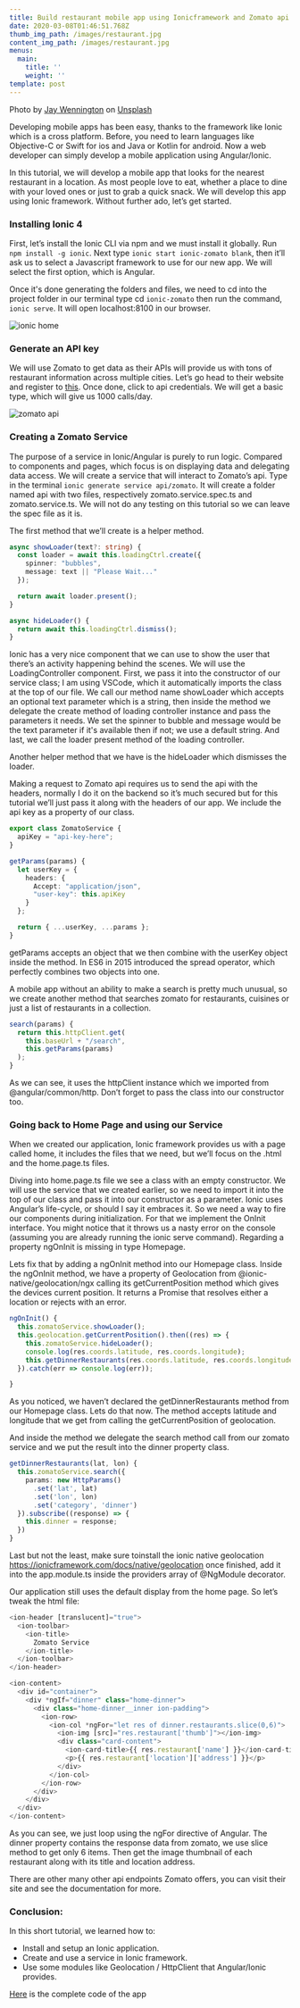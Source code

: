 ```yaml
---
title: Build restaurant mobile app using Ionicframework and Zomato api
date: 2020-03-08T01:46:51.768Z
thumb_img_path: /images/restaurant.jpg
content_img_path: /images/restaurant.jpg
menus:
  main:
    title: ''
    weight: ''
template: post
---
```

Photo by [Jay Wennington](https://unsplash.com/@jaywennington?utm_source=unsplash&utm_medium=referral&utm_content=creditCopyText) on [Unsplash](https://unsplash.com/s/photos/restaurant?utm_source=unsplash&utm_medium=referral&utm_content=creditCopyText)

Developing mobile apps has been easy, thanks to the framework like Ionic which is a cross platform. Before, you need to learn languages like Objective-C or Swift for ios and Java or Kotlin for android. Now a web developer can simply develop a mobile application using Angular/Ionic.

In this tutorial, we will develop a mobile app that looks for the nearest restaurant in a location. As most people love to eat, whether a place to dine with your loved ones or just to grab a quick snack. We will develop this app using Ionic framework. Without further ado, let’s get started.

### **Installing Ionic 4**

First, let’s install the Ionic CLI via npm and we must install it globally. Run `npm install -g ionic`. Next type `ionic start ionic-zomato blank`, then it’ll ask us to select a Javascript framework to use for our new app. We will select the first option, which is Angular.

Once it's done generating the folders and files, we need to cd into the project folder in our terminal type cd `ionic-zomato` then run the command, `ionic serve`. It will open localhost:8100 in our browser.

![ionic home](/images/screen-shot-2020-03-02-at-12.14.18-am.png "ionic home")

### Generate an API key

We will use Zomato to get data as their APIs will provide us with tons of restaurant information across multiple cities. Let’s go head to their website and register to [this](https://developers.zomato.com/). Once done, click to api credentials. We will get a basic type, which will give us 1000 calls/day.

![zomato api](/images/screen-shot-2020-03-02-at-12.16.46-am.png "zomato api")

### Creating a Zomato Service

The purpose of a service in Ionic/Angular is purely to run logic. Compared to components and pages, which focus is on displaying data and delegating data access. We will create a service that will interact to Zomato’s api. Type in the terminal `ionic generate service api/zomato`. It will create a folder named api with two files, respectively zomato.service.spec.ts and zomato.service.ts. We will not do any testing on this tutorial so we can leave the spec file as it is.

The first method that we’ll create is a helper method.

```typescript
async showLoader(text?: string) {
  const loader = await this.loadingCtrl.create({
    spinner: "bubbles",
    message: text || "Please Wait..."
  });

  return await loader.present();
}

async hideLoader() {
  return await this.loadingCtrl.dismiss();
}
```

Ionic has a very nice component that we can use to show the user that there’s an activity happening behind the scenes. We will use the LoadingController component. First, we pass it into the constructor of our service class; I am using VSCode, which it automatically imports the class at the top of our file. We call our method name showLoader which accepts an optional text parameter which is a string, then inside the method we delegate the create method of loading controller instance and pass the parameters it needs. We set the spinner to bubble and message would be the text parameter if it's available then if not; we use a default string. And last, we call the loader present method of the loading controller.

Another helper method that we have is the hideLoader which dismisses the loader. 

Making a request to Zomato api requires us to send the api with the headers, normally I do it on the backend so it’s much secured but for this tutorial we’ll just pass it along with the headers of our app. We include the api key as a property of our class.

```typescript
export class ZomatoService {
  apiKey = "api-key-here";
}
```

```typescript
getParams(params) {
  let userKey = {
    headers: {
      Accept: "application/json",
      "user-key": this.apiKey
    }
  };

  return { ...userKey, ...params };
}
```

getParams accepts an object that we then combine with the userKey object inside the method. In ES6 in 2015 introduced the spread operator, which perfectly combines two objects into one.

A mobile app without an ability to make a search is pretty much unusual, so we create another method that searches zomato for restaurants, cuisines or just a list of restaurants in a collection.

```typescript
search(params) {
  return this.httpClient.get(
    this.baseUrl + "/search",
    this.getParams(params)
  );
}
```

As we can see, it uses the httpClient instance which we imported from @angular/common/http. Don’t forget to pass the class into our constructor too.

### Going back to Home Page and using our Service

When we created our application, Ionic framework provides us with a page called home, it includes the files that we need, but we’ll focus on the .html and the home.page.ts files.

Diving into home.page.ts file we see a class with an empty constructor. We will use the service that we created earlier, so we need to import it into the top of our class and pass it into our constructor as a parameter. Ionic uses Angular’s life-cycle, or should I say it embraces it. So we need a way to fire our components during initialization. For that we implement the OnInit interface. You might notice that it throws us a nasty error on the console (assuming you are already running the ionic serve command). Regarding a property ngOnInit is missing in type Homepage.

Lets fix that by adding a ngOnInit method into our Homepage class. Inside the ngOnInit method, we have a property of Geolocation from @ionic-native/geolocation/ngx calling its getCurrentPosition method which gives the devices current position. It returns a Promise that resolves either a location or rejects with an error.

```typescript
ngOnInit() {
  this.zomatoService.showLoader();
  this.geolocation.getCurrentPosition().then((res) => {
    this.zomatoService.hideLoader();
    console.log(res.coords.latitude, res.coords.longitude);
    this.getDinnerRestaurants(res.coords.latitude, res.coords.longitude);
  }).catch(err => console.log(err));

}
```

As you noticed, we haven’t declared the getDinnerRestaurants method from our Homepage class. Lets do that now. The method accepts latitude and longitude that we get from calling the getCurrentPosition of geolocation.

And inside the method we delegate the search method call from our zomato service and we put the result into the dinner property class.

```typescript
getDinnerRestaurants(lat, lon) {
  this.zomatoService.search({
    params: new HttpParams()
      .set('lat', lat)
      .set('lon', lon)
      .set('category', 'dinner')
  }).subscribe((response) => {
    this.dinner = response;
  })
}
```

Last but not the least, make sure toinstall the ionic native geolocation <https://ionicframework.com/docs/native/geolocation> once finished, add it into the app.module.ts inside the providers array of @NgModule decorator.

Our application still uses the default display from the home page. So let’s tweak the html file:

```typescript
<ion-header [translucent]="true">
  <ion-toolbar>
    <ion-title>
      Zomato Service
    </ion-title>
  </ion-toolbar>
</ion-header>

<ion-content>
  <div id="container">
    <div *ngIf="dinner" class="home-dinner">
      <div class="home-dinner__inner ion-padding">
        <ion-row>
          <ion-col *ngFor="let res of dinner.restaurants.slice(0,6)">
            <ion-img [src]="res.restaurant['thumb']"></ion-img>
            <div class="card-content">
              <ion-card-title>{{ res.restaurant['name'] }}</ion-card-title>
              <p>{{ res.restaurant['location']['address'] }}</p>
            </div>
          </ion-col>
        </ion-row>
      </div>
    </div>
  </div>
</ion-content>
```

As you can see, we just loop using the ngFor directive of Angular. The dinner property contains the response data from zomato, we use slice method to get only 6 items. Then get the image thumbnail of each restaurant along with its title and location address.

There are other many other api endpoints Zomato offers, you can visit their site and see the documentation for more.

### Conclusion:

In this short tutorial, we learned how to:

* Install and setup an Ionic application.
* Create and use a service in Ionic framework.
* Use some modules like Geolocation / HttpClient that Angular/Ionic provides.

[Here](https://github.com/necrojan/ionic-z) is the complete code of the app
